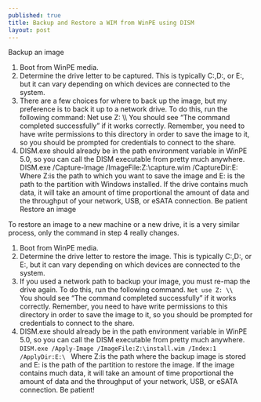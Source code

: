 ```yaml
---
published: true
title: Backup and Restore a WIM from WinPE using DISM
layout: post
---
```

Backup an image
1. Boot from WinPE media.
2. Determine the drive letter to be captured.  This is typically C:,D:, or E:, but it can vary depending on which devices are connected to the system.
3. There are a few choices for where to back up the image, but my preference is to back it up to a network drive.  To do this, run the following command: 
Net use Z: \\\\
You should see “The command completed successfully” if it works correctly.  Remember, you need to have write permissions to this directory in order to save the image to it, so you should be prompted for credentials to connect to the share.
4. DISM.exe should already be in the path environment variable in WinPE 5.0, so you can call the DISM executable from pretty much anywhere.
DISM.exe /Capture-Image /ImageFile:Z:\capture.wim /CaptureDir:E:\
Where Z:is the path to which you want to save the image and E: is the path to the partition with Windows installed.
If the drive contains much data, it will take an amount of time proportional the amount of data and the throughput of your network, USB, or eSATA connection.  Be patient
Restore an image

To restore an image to a new machine or a new drive, it is a very similar process, only the command in step 4 really changes.
1. Boot from WinPE media.
2. Determine the drive letter to restore the image.  This is typically C:,D:, or E:, but it can vary depending on which devices are connected to the system.
3. If you used a network path to backup your image, you must re-map the drive again.  To do this, run the following command.
<code>Net use Z: \\\\ </code>
You should see “The command completed successfully” if it works correctly.  Remember, you need to have write permissions to this directory in order to save the image to it, so you should be prompted for credentials to connect to the share.
4. DISM.exe should already be in the path environment variable in WinPE 5.0, so you can call the DISM executable from pretty much anywhere.
<code>DISM.exe /Apply-Image /ImageFile:Z:\install.wim /Index:1 /ApplyDir:E:\ </code>
Where Z:is the path where the backup image is stored and E: is the path of the partition to restore the image.
 If the image contains much data, it will take an amount of time proportional the amount of data and the throughput of your network, USB, or eSATA connection.  Be patient!